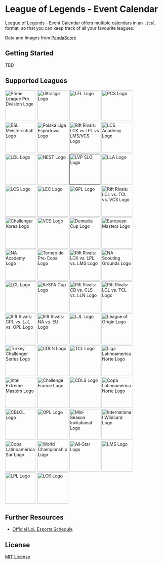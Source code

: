# League of Legends - Event Calendar

League of Legends - Event Calendar offers multiple calendars in an `.ical` format, so that you can keep track of all your favourite leagues.

Data and Images from [PandaScore](https://pandascore.co/)

## Getting Started

TBD

## Supported Leagues

<a href="https://www.primeleague.gg/de/start" target="_blank"><img src="https://cdn.pandascore.co/images/league/image/4302/220px-Prime_Leaguelogo_square.png" alt="Prime League Pro Division Logo" width="100" height="100" /></a>
<a href="https://www.ultraliga.pl/" target="_blank"><img src="https://cdn.pandascore.co/images/league/image/4300/220px-Ultraliga.PNG" alt="Ultraliga Logo" width="100" height="100" /></a>
<a href="http://www.lollfl.com/" target="_blank"><img src="https://cdn.pandascore.co/images/league/image/4292/1200px-LFL_Logo_2020.png" alt="LFL Logo" width="100" height="100" /></a>
<a href="null" target="_blank"><img src="https://cdn.pandascore.co/images/league/image/4288/PCS_logo_full.png" alt="PCS Logo" width="100" height="100" /></a>
<a href="https://pro.eslgaming.com/deutschland/lol/" target="_blank"><img src="https://cdn.pandascore.co/images/league/image/4264/220px-Esl_de.png" alt="ESL Meisterschaft Logo" width="100" height="100" /></a>
<a href="http://lol.polskaligaesportowa.pl/" target="_blank"><img src="https://cdn.pandascore.co/images/league/image/4263/800px-FE_PLE_Logo.png" alt="Polska Liga Esportowa Logo" width="100" height="100" /></a>
<a href="null" target="_blank"><img src="https://cdn.pandascore.co/images/league/image/4230/Rift_Rivals_Red_2019.png" alt="Rift Rivals: LCK vs LPL vs LMS/VCS Logo" width="100" height="100" /></a>
<a href="https://nexus.leagueoflegends.com/en-us/esports/" target="_blank"><img src="https://cdn.pandascore.co/images/league/image/4228/image.png" alt="LCS Academy Logo" width="100" height="100" /></a>
<a href="https://liquipedia.net/leagueoflegends/LDL/2019/Spring" target="_blank"><img src="https://cdn.pandascore.co/images/league/image/4226/LDL_logo.png" alt="LDL Logo" width="100" height="100" /></a>
<a href="https://www.cga.cn/nest2019" target="_blank"><img src="https://cdn.pandascore.co/images/league/image/4225/NEST.png" alt="NEST Logo" width="100" height="100" /></a>
<a href="" target="_blank"><img src="https://cdn.pandascore.co/images/league/image/4213/220px-SLO2019logo.png" alt="LVP SLO Logo" width="100" height="100" /></a>
<a href="http://la.lolesports.com/" target="_blank"><img src="https://cdn.pandascore.co/images/league/image/4199/220px-Liga_LatinoamSrica_2020.png" alt="LLA Logo" width="100" height="100" /></a>
<a href="https://nexus.leagueoflegends.com/en-us/esports/" target="_blank"><img src="https://cdn.pandascore.co/images/league/image/4198/220px-LCS_2020_Logo.png" alt="LCS Logo" width="100" height="100" /></a>
<a href="null" target="_blank"><img src="https://cdn.pandascore.co/images/league/image/4197/LEC-2019.png" alt="LEC Logo" width="100" height="100" /></a>
<a href="http://gpl.garena.com/" target="_blank"><img src="https://cdn.pandascore.co/images/league/image/4180/GPL2017SpringLogo.png" alt="GPL Logo" width="100" height="100" /></a>
<a href="null" target="_blank"><img src="https://cdn.pandascore.co/images/league/image/4143/143px-GreenRift2018.png" alt="Rift Rivals: LCL vs. TCL vs. VCS Logo" width="100" height="100" /></a>
<a href="https://lol.gamepedia.com/Challengers_Korea/2018_Season/Summer_Season#Schedule" target="_blank"><img src="https://cdn.pandascore.co/images/league/image/4142/_.png" alt="Challenger Korea Logo" width="100" height="100" /></a>
<a href="https://c-6rtwjumjzx7877x24ahx78x2eqnjsrnsmx2elfwjsfx2eas.g00.gamepedia.com/g00/3_c-6qtq.lfrjujinf.htr_/c-6RTWJUMJZX77x24myyux3ax2fx2fahx78.qnjsrnsm.lfwjsf.asx2f_$/$?i10c.ua=1&i10c.dv=14" target="_blank"><img src="https://cdn.pandascore.co/images/league/image/4141/_.png" alt="VCS Logo" width="100" height="100" /></a>
<a href="null" target="_blank"><img src="https://cdn.pandascore.co/images/league/image/4140/DemaciaCupLogo-lg.png" alt="Demacia Cup Logo" width="100" height="100" /></a>
<a href="null" target="_blank"><img src="https://cdn.pandascore.co/images/league/image/4139/220px-EM_2020_Logo.png" alt="European Masters Logo" width="100" height="100" /></a>
<a href="null" target="_blank"><img src="https://cdn.pandascore.co/images/league/image/4104/na-academy-4xtnenn7.png" alt="NA Academy Logo" width="100" height="100" /></a>
<a href="null" target="_blank"><img src="https://cdn.pandascore.co/images/league/image/4100/249px-LAS_Preseason.png" alt="Torneo de Pre-Copa Logo" width="100" height="100" /></a>
<a href="null" target="_blank"><img src="https://cdn.pandascore.co/images/league/image/4097/142px-RedRift2018.png" alt="Rift Rivals: LCK vs. LPL vs. LMS Logo" width="100" height="100" /></a>
<a href="http://www.lolesports.com/en_US/na-scouting-grounds/" target="_blank"><img src="https://cdn.pandascore.co/images/league/image/4096/na-scouting-grounds-486lp5q8.png" alt="NA Scouting Grounds Logo" width="100" height="100" /></a>
<a href="null" target="_blank"><img src="https://cdn.pandascore.co/images/league/image/4004/220px-LCL2020_logo.png" alt="LCL Logo" width="100" height="100" /></a>
<a href="null" target="_blank"><img src="https://cdn.pandascore.co/images/league/image/2711/220px-2019_KeSPA_Cup.png" alt="KeSPA Cup Logo" width="100" height="100" /></a>
<a href="null" target="_blank"><img src="https://cdn.pandascore.co/images/league/image/2133/213px-YellowRift2018.png" alt="Rift Rivals: CB vs. CLS vs. LLN Logo" width="100" height="100" /></a>
<a href="null" target="_blank"><img src="https://cdn.pandascore.co/images/league/image/2132/Rift_Rivals_LCL-TCL.png" alt="Rift Rivals: LCL vs. TCL Logo" width="100" height="100" /></a>
<a href="null" target="_blank"><img src="https://cdn.pandascore.co/images/league/image/2108/213px-PurpleRift2018.png" alt="Rift Rivals: GPL vs. LJL vs. OPL Logo" width="100" height="100" /></a>
<a href="null" target="_blank"><img src="https://cdn.pandascore.co/images/league/image/2107/213px-BlueRift2018.png" alt="Rift Rivals: NA vs. EU Logo" width="100" height="100" /></a>
<a href="null" target="_blank"><img src="https://cdn.pandascore.co/images/league/image/2092/ljl-japan-j27k8oms.png" alt="LJL Logo" width="100" height="100" /></a>
<a href="https://oce.lolesports.com/" target="_blank"><img src="https://cdn.pandascore.co/images/league/image/2063/league-of-legends-league-of-origin-9s87nnza.png" alt="League of Origin Logo" width="100" height="100" /></a>
<a href="null" target="_blank"><img src="https://cdn.pandascore.co/images/league/image/1089/turkey-challenger-series-h3fkut0m.png" alt="Turkey Challenger Series Logo" width="100" height="100" /></a>
<a href="https://lan.leagueoflegends.com/es/tag/circuito-de-leyendas" target="_blank"><img src="https://cdn.pandascore.co/images/league/image/1077/cdln-ayrs62ti.png" alt="CDLN Logo" width="100" height="100" /></a>
<a href="null" target="_blank"><img src="https://cdn.pandascore.co/images/league/image/1003/turkiye-sampiyonluk-ligi-sffudtf.png" alt="TCL Logo" width="100" height="100" /></a>
<a href="null" target="_blank"><img src="https://cdn.pandascore.co/images/league/image/1002/liga-latinoam_C3_A9rica-norte-f994mkpu.png" alt="Liga Latinoamerica Norte Logo" width="100" height="100" /></a>
<a href="null" target="_blank"><img src="https://cdn.pandascore.co/images/league/image/878/iem2014.png" alt="Intel Extreme Masters Logo" width="100" height="100" /></a>
<a href="https://www.breakflip.com/fr/league-of-legends/actualites/lol-challenge-france-2017-programmes-et-resultats-2062" target="_blank"><img src="https://cdn.pandascore.co/images/league/image/666/RGlozl2.png" alt="Challenge France Logo" width="100" height="100" /></a>
<a href="null" target="_blank"><img src="https://cdn.pandascore.co/images/league/image/527/Circuito_De_Leyendas.png" alt="CDLS Logo" width="100" height="100" /></a>
<a href="null" target="_blank"><img src="https://cdn.pandascore.co/images/league/image/305/wKco39w.png" alt="Copa Latinoamérica Norte Logo" width="100" height="100" /></a>
<a href="null" target="_blank"><img src="https://cdn.pandascore.co/images/league/image/302/cblol-brazil-dba70xuw.png" alt="CBLOL Logo" width="100" height="100" /></a>
<a href="https://oce.lolesports.com/" target="_blank"><img src="https://cdn.pandascore.co/images/league/image/301/OPL_2018_Logo_Color.png" alt="OPL Logo" width="100" height="100" /></a>
<a href="null" target="_blank"><img src="https://cdn.pandascore.co/images/league/image/300/msi-c8339nuz.png" alt="Mid-Season Invitational Logo" width="100" height="100" /></a>
<a href="http://www.lolesports.com/en_US/iwc/" target="_blank"><img src="https://cdn.pandascore.co/images/league/image/299/CwXOhtN.png" alt="International Wildcard Logo" width="100" height="100" /></a>
<a href="null" target="_blank"><img src="https://cdn.pandascore.co/images/league/image/298/r1SeujF8gSklSe_iFUg.png" alt="Copa Latinoamérica Sur Logo" width="100" height="100" /></a>
<a href="null" target="_blank"><img src="https://cdn.pandascore.co/images/league/image/297/220px-Worlds_2020.png" alt="World Championship Logo" width="100" height="100" /></a>
<a href="null" target="_blank"><img src="https://cdn.pandascore.co/images/league/image/296/logo_large.png" alt="All-Star Logo" width="100" height="100" /></a>
<a href="http://www.lolesports.com/en_US/lms/" target="_blank"><img src="https://cdn.pandascore.co/images/league/image/295/b030bfca-cac7-11e7-92d4-0e6c723feec8.png" alt="LMS Logo" width="100" height="100" /></a>
<a href="http://www.lolesports.com/en_US/lpl-china" target="_blank"><img src="https://cdn.pandascore.co/images/league/image/294/lpl-china-6ygsd4c8.png" alt="LPL Logo" width="100" height="100" /></a>
<a href="null" target="_blank"><img src="https://cdn.pandascore.co/images/league/image/293/LCK_2018_logo.png" alt="LCK Logo" width="100" height="100" /></a>

## Further Resources

- [Official LoL Esports Schedule](https://watch.lolesports.com/schedule)

## License

[MIT License](LICENSE)
